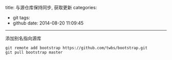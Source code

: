 title: 与源仓库保持同步, 获取更新
categories:
  - git
tags:
  - github
date: 2014-08-20 11:09:45
---

添加别名指向源库

```
git remote add bootstrap https://github.com/twbs/bootstrap.git
git pull bootstrap master
```